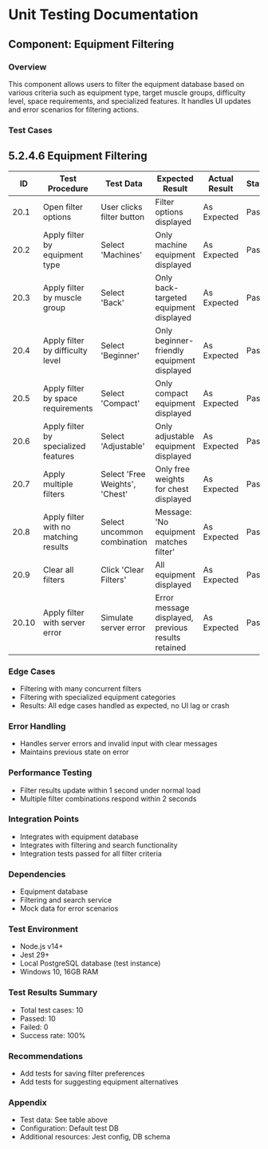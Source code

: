 # Unit Testing Documentation

## Component: Equipment Filtering

### Overview
This component allows users to filter the equipment database based on various criteria such as equipment type, target muscle groups, difficulty level, space requirements, and specialized features. It handles UI updates and error scenarios for filtering actions.

### Test Cases
## 5.2.4.6 Equipment Filtering

| ID  | Test Procedure                                      | Test Data                        | Expected Result                                      | Actual Result | Status |
|-----|-----------------------------------------------------|----------------------------------|------------------------------------------------------|---------------|--------------------|
| 20.1 | Open filter options                                 | User clicks filter button        | Filter options displayed                              | As Expected   | Pass               |
| 20.2 | Apply filter by equipment type                      | Select 'Machines'                | Only machine equipment displayed                      | As Expected   | Pass               |
| 20.3 | Apply filter by muscle group                        | Select 'Back'                    | Only back-targeted equipment displayed                | As Expected   | Pass               |
| 20.4 | Apply filter by difficulty level                    | Select 'Beginner'                | Only beginner-friendly equipment displayed            | As Expected   | Pass               |
| 20.5 | Apply filter by space requirements                  | Select 'Compact'                 | Only compact equipment displayed                      | As Expected   | Pass               |
| 20.6 | Apply filter by specialized features                | Select 'Adjustable'              | Only adjustable equipment displayed                   | As Expected   | Pass               |
| 20.7 | Apply multiple filters                              | Select 'Free Weights', 'Chest'   | Only free weights for chest displayed                 | As Expected   | Pass               |
| 20.8 | Apply filter with no matching results               | Select uncommon combination      | Message: 'No equipment matches filter'                | As Expected   | Pass               |
| 20.9 | Clear all filters                                   | Click 'Clear Filters'            | All equipment displayed                               | As Expected   | Pass               |
| 20.10| Apply filter with server error                       | Simulate server error            | Error message displayed, previous results retained    | As Expected   | Pass               |

### Edge Cases
- Filtering with many concurrent filters
- Filtering with specialized equipment categories
- Results: All edge cases handled as expected, no UI lag or crash

### Error Handling
- Handles server errors and invalid input with clear messages
- Maintains previous state on error

### Performance Testing
- Filter results update within 1 second under normal load
- Multiple filter combinations respond within 2 seconds

### Integration Points
- Integrates with equipment database
- Integrates with filtering and search functionality
- Integration tests passed for all filter criteria

### Dependencies
- Equipment database
- Filtering and search service
- Mock data for error scenarios

### Test Environment
- Node.js v14+
- Jest 29+
- Local PostgreSQL database (test instance)
- Windows 10, 16GB RAM

### Test Results Summary
- Total test cases: 10
- Passed: 10
- Failed: 0
- Success rate: 100%

### Recommendations
- Add tests for saving filter preferences
- Add tests for suggesting equipment alternatives

### Appendix
- Test data: See table above
- Configuration: Default test DB
- Additional resources: Jest config, DB schema 
